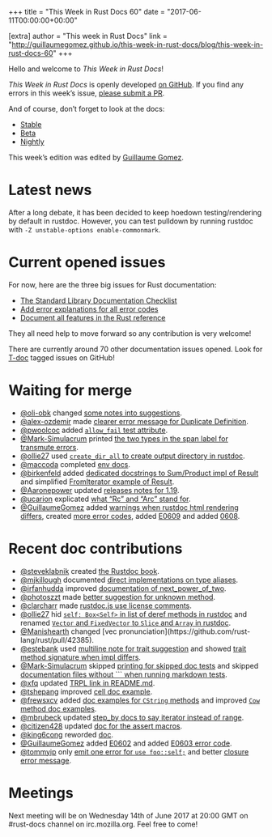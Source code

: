 +++
title = "This Week in Rust Docs 60"
date = "2017-06-11T00:00:00+00:00"

[extra]
author = "This week in Rust Docs"
link = "http://guillaumegomez.github.io/this-week-in-rust-docs/blog/this-week-in-rust-docs-60"
+++
<p>Hello and welcome to <em>This Week in Rust Docs</em>!</p>

<p><em>This Week in Rust Docs</em> is openly developed <a href="https://github.com/GuillaumeGomez/this-week-in-rust-docs">on GitHub</a>.
If you find any errors in this week’s issue, <a href="https://github.com/GuillaumeGomez/this-week-in-rust-docs/pulls">please submit a PR</a>.</p>

<p>And of course, don’t forget to look at the docs:</p>

<ul>
  <li><a href="https://doc.rust-lang.org/">Stable</a></li>
  <li><a href="https://doc.rust-lang.org/beta/">Beta</a></li>
  <li><a href="https://doc.rust-lang.org/nightly/">Nightly</a></li>
</ul>

<p>This week’s edition was edited by <a href="https://github.com/GuillaumeGomez">Guillaume Gomez</a>.</p>

<h1 id="latest-news">Latest news</h1>

<p>After a long debate, it has been decided to keep hoedown testing/rendering by default in rustdoc. However, you can test pulldown by running rustdoc with <code class="highlighter-rouge">-Z unstable-options enable-commonmark</code>.</p>

<h1 id="current-opened-issues">Current opened issues</h1>

<p>For now, here are the three big issues for Rust documentation:</p>

<ul>
  <li><a href="https://github.com/rust-lang/rust/issues/29329">The Standard Library Documentation Checklist</a></li>
  <li><a href="https://github.com/rust-lang/rust/issues/32777">Add error explanations for all error codes</a></li>
  <li><a href="https://github.com/rust-lang-nursery/reference/issues/9">Document all features in the Rust reference</a></li>
</ul>

<p>They all need help to move forward so any contribution is very welcome!</p>

<p>There are currently around 70 other documentation issues opened. Look for <a href="https://github.com/rust-lang/rust/labels/T-doc">T-doc</a> tagged issues on GitHub!</p>

<h1 id="waiting-for-merge">Waiting for merge</h1>

<ul>
  <li><a href="https://github.com/oli-obk">@oli-obk</a> changed <a href="https://github.com/rust-lang/rust/pull/42033">some notes into suggestions</a>.</li>
  <li><a href="https://github.com/alex-ozdemir">@alex-ozdemir</a> made <a href="https://github.com/rust-lang/rust/pull/42076">clearer error message for Duplicate Definition</a>.</li>
  <li><a href="https://github.com/pwoolcoc">@pwoolcoc</a> added <a href="https://github.com/rust-lang/rust/pull/42219"><code class="highlighter-rouge">allow_fail</code> test attribute</a>.</li>
  <li><a href="https://github.com/Mark-Simulacrum">@Mark-Simulacrum</a> printed <a href="https://github.com/rust-lang/rust/pull/42304">the two types in the span label for transmute errors</a>.</li>
  <li><a href="https://github.com/ollie27">@ollie27</a> used <a href="https://github.com/rust-lang/rust/pull/42572"><code class="highlighter-rouge">create_dir_all</code> to create output directory in rustdoc</a>.</li>
  <li><a href="https://github.com/maccoda">@maccoda</a> completed <a href="https://github.com/rust-lang/rust/pull/42579">env docs</a>.</li>
  <li><a href="https://github.com/birkenfeld">@birkenfeld</a> added <a href="https://github.com/rust-lang/rust/pull/42570">dedicated docstrings to Sum/Product impl of Result</a> and simplified <a href="https://github.com/rust-lang/rust/pull/42569">FromIterator example of Result</a>.</li>
  <li><a href="https://github.com/Aaronepower">@Aaronepower</a> updated <a href="https://github.com/rust-lang/rust/pull/42503">releases notes for 1.19</a>.</li>
  <li><a href="https://github.com/ucarion">@ucarion</a> explicated <a href="https://github.com/rust-lang/rust/pull/42419">what “Rc” and “Arc” stand for</a>.</li>
  <li><a href="https://github.com/GuillaumeGomez">@GuillaumeGomez</a> added <a href="https://github.com/rust-lang/rust/pull/41991">warnings when rustdoc html rendering differs</a>, created <a href="https://github.com/rust-lang/rust/pull/42519">more error codes</a>, added <a href="https://github.com/rust-lang/rust/pull/42585">E0609</a> and added <a href="https://github.com/rust-lang/rust/pull/42568">0608</a>.</li>
</ul>

<h1 id="recent-doc-contributions">Recent doc contributions</h1>

<ul>
  <li><a href="https://github.com/steveklabnik">@steveklabnik</a> created <a href="https://github.com/rust-lang/rust/pull/42378">the Rustdoc book</a>.</li>
  <li><a href="https://github.com/mjkillough">@mjkillough</a> documented <a href="https://github.com/rust-lang/rust/pull/42027">direct implementations on type aliases</a>.</li>
  <li><a href="https://github.com/irfanhudda">@irfanhudda</a> improved <a href="https://github.com/rust-lang/rust/pull/40706">documentation of next_power_of_two</a>.</li>
  <li><a href="https://github.com/photoszzt">@photoszzt</a> made <a href="https://github.com/rust-lang/rust/pull/42391">better suggestion for unknown method</a>.</li>
  <li><a href="https://github.com/clarcharr">@clarcharr</a> made <a href="https://github.com/rust-lang/rust/pull/42307">rustdoc.js use license comments</a>.</li>
  <li><a href="https://github.com/ollie27">@ollie27</a> hid <a href="https://github.com/rust-lang/rust/pull/42394"><code class="highlighter-rouge">self: Box&lt;Self&gt;</code> in list of deref methods in rustdoc</a> and renamed <a href="https://github.com/rust-lang/rust/pull/42360"><code class="highlighter-rouge">Vector</code> and <code class="highlighter-rouge">FixedVector</code> to <code class="highlighter-rouge">Slice</code> and <code class="highlighter-rouge">Array</code> in rustdoc</a>.</li>
  <li><a href="https://github.com/Manishearth">@Manishearth</a> changed [vec<T> pronunciation](https://github.com/rust-lang/rust/pull/42385).</T></li>
  <li><a href="https://github.com/estebank">@estebank</a> used <a href="https://github.com/rust-lang/rust/pull/42383">multiline note for trait suggestion</a> and showed <a href="https://github.com/rust-lang/rust/pull/42362">trait method signature when impl differs</a>.</li>
  <li><a href="https://github.com/Mark-Simulacrum">@Mark-Simulacrum</a> skipped <a href="https://github.com/rust-lang/rust/pull/42485">printing for skipped doc tests</a> and skipped <a href="https://github.com/rust-lang/rust/pull/42437">documentation files without ``` when running markdown tests</a>.</li>
  <li><a href="https://github.com/xfq">@xfq</a> updated <a href="https://github.com/rust-lang/rust/pull/42558">TRPL link in README.md</a>.</li>
  <li><a href="https://github.com/tshepang">@tshepang</a> improved <a href="https://github.com/rust-lang/rust/pull/42551">cell doc example</a>.</li>
  <li><a href="https://github.com/frewsxcv">@frewsxcv</a> added <a href="https://github.com/rust-lang/rust/pull/42470">doc examples for <code class="highlighter-rouge">CString</code> methods</a> and improved <a href="https://github.com/rust-lang/rust/pull/42414"><code class="highlighter-rouge">Cow</code> method doc examples</a>.</li>
  <li><a href="https://github.com/mbrubeck">@mbrubeck</a> updated <a href="https://github.com/rust-lang/rust/pull/42510">step_by docs to say iterator instead of range</a>.</li>
  <li><a href="https://github.com/citizen428">@citizen428</a> updated <a href="https://github.com/rust-lang/rust/pull/42469">doc for the assert macros</a>.</li>
  <li><a href="https://github.com/king6cong">@king6cong</a> reworded <a href="https://github.com/rust-lang/rust/pull/42438">doc</a>.</li>
  <li><a href="https://github.com/GuillaumeGomez">@GuillaumeGomez</a> added <a href="https://github.com/rust-lang/rust/pull/42361">E0602</a> and added <a href="https://github.com/rust-lang/rust/pull/42387">E0603 error code</a>.</li>
  <li><a href="https://github.com/tommyip">@tommyip</a> only <a href="https://github.com/rust-lang/rust/pull/42580">emit one error for <code class="highlighter-rouge">use foo::self;</code></a> and better <a href="https://github.com/rust-lang/rust/pull/42443">closure error message</a>.</li>
</ul>

<h1 id="meetings">Meetings</h1>

<p>Next meeting will be on Wednesday 14th of June 2017 at 20:00 GMT on #rust-docs channel on irc.mozilla.org. Feel free to come!</p>